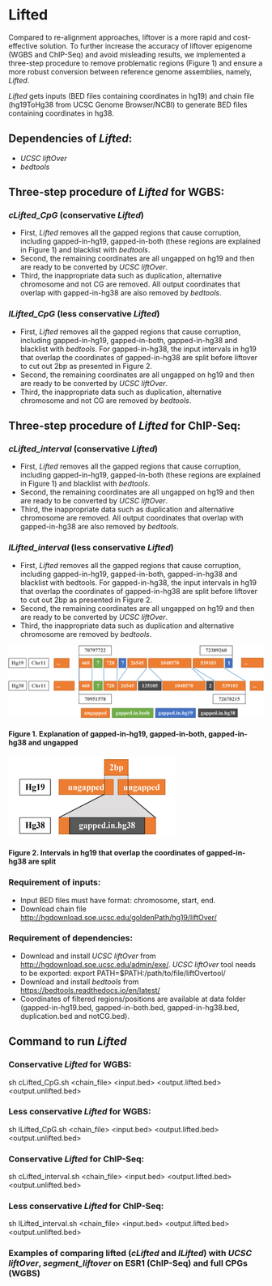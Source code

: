 # Lifted 
Compared to re-alignment approaches, liftover is a more rapid and cost-effective solution. To further increase the accuracy of liftover epigenome (WGBS and ChIP-Seq) and avoid misleading results, we implemented a three-step procedure to remove problematic regions (Figure 1) and ensure a more robust conversion between reference genome assemblies, namely, *Lifted*.

*Lifted* gets inputs (BED files containing coordinates in hg19) and chain file (hg19ToHg38 from UCSC Genome Browser/NCBI) to generate BED files containing coordinates in hg38.

## Dependencies of *Lifted*:
* *UCSC liftOver*
* *bedtools*

## Three-step procedure of *Lifted* for WGBS:
### *cLifted_CpG* (conservative *Lifted*)
* First, *Lifted* removes all the gapped regions that cause corruption, including gapped-in-hg19, gapped-in-both (these regions are explained in Figure 1) and blacklist with *bedtools*.
* Second, the remaining coordinates are all ungapped on hg19 and then are ready to be converted by *UCSC liftOver*.
* Third, the inappropriate data such as duplication, alternative chromosome and not CG are removed. All output coordinates that overlap with gapped-in-hg38 are also removed by *bedtools*.

### *lLifted_CpG* (less conservative *Lifted*)
* First, *Lifted* removes all the gapped regions that cause corruption, including gapped-in-hg19, gapped-in-both, gapped-in-hg38 and blacklist with *bedtools*. For gapped-in-hg38, the input intervals in hg19 that overlap the coordinates of gapped-in-hg38 are split before liftover to cut out 2bp as presented in Figure 2.
* Second, the remaining coordinates are all ungapped on hg19 and then are ready to be converted by *UCSC liftOver*.
* Third, the inappropriate data such as duplication, alternative chromosome and not CG are removed by *bedtools*.

## Three-step procedure of *Lifted* for ChIP-Seq:
### *cLifted_interval* (conservative *Lifted*)
* First, *Lifted* removes all the gapped regions that cause corruption, including gapped-in-hg19, gapped-in-both (these regions are explained in Figure 1) and blacklist with *bedtools*.
* Second, the remaining coordinates are all ungapped on hg19 and then are ready to be converted by *UCSC liftOver*.
* Third, the inappropriate data such as duplication and alternative chromosome are removed. All output coordinates that overlap with gapped-in-hg38 are also removed by *bedtools*.

### *lLifted_interval* (less conservative *Lifted*)
* First, *Lifted* removes all the gapped regions that cause corruption, including gapped-in-hg19, gapped-in-both, gapped-in-hg38 and blacklist with bedtools. For gapped-in-hg38, the input intervals in hg19 that overlap the coordinates of gapped-in-hg38 are split before liftover to cut out 2bp as presented in Figure 2.
* Second, the remaining coordinates are all ungapped on hg19 and then are ready to be converted by *UCSC liftOver*.
* Third, the inappropriate data such as duplication and alternative chromosome are removed by *bedtools*.

![vidu2](figures/Figure_1.png)

#### Figure 1. Explanation of gapped-in-hg19, gapped-in-both, gapped-in-hg38 and ungapped

<img src="figures/Figure_2.png" height="160" width="330">

#### Figure 2. Intervals in hg19 that overlap the coordinates of gapped-in-hg38 are split

### Requirement of inputs:
* Input BED files must have format: chromosome, start, end.
* Download chain file http://hgdownload.soe.ucsc.edu/goldenPath/hg19/liftOver/

### Requirement of dependencies:
* Download and install *UCSC liftOver* from http://hgdownload.soe.ucsc.edu/admin/exe/. *UCSC liftOver* tool needs to be exported:
export PATH=$PATH:/path/to/file/liftOvertool/
* Download and install *bedtools* from https://bedtools.readthedocs.io/en/latest/
* Coordinates of filtered regions/positions are available at data folder (gapped-in-hg19.bed, gapped-in-both.bed, gapped-in-hg38.bed, duplication.bed and notCG.bed).

## Command to run *Lifted*
### Conservative *Lifted* for WGBS:
sh cLifted_CpG.sh <chain_file> <input.bed> <output.lifted.bed> <output.unlifted.bed>
### Less conservative *Lifted* for WGBS:
sh lLifted_CpG.sh <chain_file> <input.bed> <output.lifted.bed> <output.unlifted.bed>
### Conservative *Lifted* for ChIP-Seq:
sh cLifted_interval.sh <chain_file> <input.bed> <output.lifted.bed> <output.unlifted.bed>
### Less conservative *Lifted* for ChIP-Seq:
sh lLifted_interval.sh <chain_file> <input.bed> <output.lifted.bed> <output.unlifted.bed>

### Examples of comparing lifted (*cLifted* and *lLifted*) with *UCSC liftOver*, *segment_liftover* on ESR1 (ChIP-Seq) and full CPGs (WGBS)



